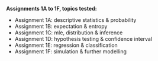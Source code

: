**Assignments 1A to 1F, topics tested:**
- Assignment 1A: descriptive statistics & probability
- Assignment 1B: expectation & entropy
- Assignment 1C: mle, distribution & inference
- Assignment 1D: hypothesis testing & confidence interval
- Assignment 1E: regression & classification
- Assignment 1F: simulation & further modelling
